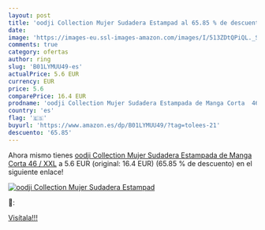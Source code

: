 ```yaml
---
layout: post
title: 'oodji Collection Mujer Sudadera Estampad al 65.85 % de descuento'
date: 
image: 'https://images-eu.ssl-images-amazon.com/images/I/513ZDtQPiQL._SL200_.jpg'
comments: true
category: ofertas
author: ring
slug: 'B01LYMUU49-es'
actualPrice: 5.6 EUR
currency: EUR
price: 5.6
comparePrice: 16.4 EUR
prodname: 'oodji Collection Mujer Sudadera Estampada de Manga Corta  46 / XXL'
country: 'es'
flag: '🇪🇸'
buyurl: 'https://www.amazon.es/dp/B01LYMUU49/?tag=tolees-21'
descuento: '65.85'
---
```


Ahora mismo tienes [oodji Collection Mujer Sudadera Estampada de Manga Corta  46 / XXL](https://www.amazon.es/dp/B01LYMUU49/?tag=tolees-21) a 5.6 EUR (original: 16.4 EUR) (65.85 %  de descuento) en el siguiente enlace!

[![oodji Collection Mujer Sudadera Estampad](https://images-eu.ssl-images-amazon.com/images/I/513ZDtQPiQL._SL200_.jpg)](https://www.amazon.es/dp/B01LYMUU49/?tag=tolees-21)

🔎:


[Visítala!!!](https://www.amazon.es/dp/B01LYMUU49/?tag=tolees-21)
